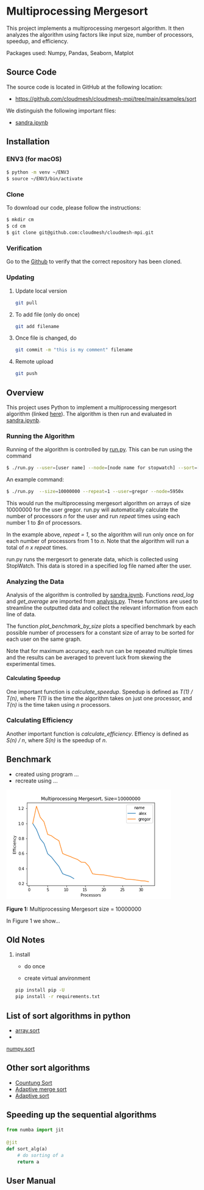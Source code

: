 # Multiprocessing Mergesort

This project implements a multiprocessing mergesort algorithm. It then analyzes the algorithm using 
factors like input size, number of processors, speedup, and efficiency.

Packages used: Numpy, Pandas, Seaborn, Matplot

## Source Code

The source code is located in GitHub at the following location:

* <https://github.com/cloudmesh/cloudmesh-mpi/tree/main/examples/sort>

We distinguish the following important files:

* [sandra.ipynb](https://github.com/cloudmesh/cloudmesh-mpi/blob/main/examples/sort/sandra.ipynb)
  

## Installation

### ENV3 (for macOS)
```bash
$ python -m venv ~/ENV3
$ source ~/ENV3/bin/activate
```

### Clone

To download our code, please follow the instructions:

```bash
$ mkdir cm
$ cd cm
$ git clone git@github.com:cloudmesh/cloudmesh-mpi.git
```

### Verification

Go to the [Github](https://github.com/cloudmesh/cloudmesh-mpi) to verify that the correct repository has been cloned. 

### Updating

1. Update local version

   ```bash
   git pull
   ```

2. To add file (only do once)

   ```bash
   git add filename
   ```

3. Once file is changed, do

   ```bash
   git commit -m "this is my comment" filename
   ```

4. Remote upload

   ```bash
   git push
   ```



## Overview

This project uses Python to implement a multiprocessing mergesort algorithm (linked [here](https://github.com/cloudmesh/cloudmesh-mpi/blob/main/examples/sort/multiprocessing_mergesort.py)). The algorithm is then run and evaluated in [sandra.ipynb](https://github.com/cloudmesh/cloudmesh-mpi/blob/main/examples/sort/sandra.ipynb). 

### Running the Algorithm

Running of the algorithm is controlled by [run.py](https://github.com/cloudmesh/cloudmesh-mpi/blob/main/examples/sort/run.py). This can be run using the command
```bash
$ ./run.py --user=[user name] --node=[node name for stopwatch] --sort=[sort algorithm]
```

An example command:
```bash
$ ./run.py  --size=10000000 --repeat=1 --user=gregor --node=5950x
```

This would run the multiprocessing mergesort algorithm on arrays of size 10000000 for the user gregor. run.py will automatically calculate the number of processors _n_ for the user and run _repeat_ times using each number 1 to _$n_ of processors. 

In the example above, _repeat = 1_, so the algorithm will run only once on for each number of processors from 1 to _n_. Note that the algorithm will run a total of _n x repeat_ times. 

run.py runs the mergesort to generate data, which is collected using StopWatch. This data is stored in a specified log file named after the user. 

### Analyzing the Data

Analysis of the algorithm is controlled by [sandra.ipynb](https://github.com/cloudmesh/cloudmesh-mpi/blob/main/examples/sort/sandra.ipynb). Functions _read_log_ and _get_average_ are imported from [analysis.py](https://github.com/cloudmesh/cloudmesh-mpi/blob/main/examples/sort/analysis.py). These functions are used to streamline the outputted data and collect the relevant information from each line of data. 

The function _plot_benchmark_by_size_ plots a specified benchmark by each possible number of processers for a constant size of array to be sorted for each user on the same graph. 

Note that for maximum accuracy, each run can be repeated multiple times and the results can be averaged to prevent luck from skewing the experimental times. 

#### Calculating Speedup

One important function is _calculate_speedup_. Speedup is defined as _T(1) / T(n)_, where _T(1)_ is the time the algorithm takes on just one processor, and _T(n)_ is the time taken using _n_ processors. 

### Calculating Efficiency

Another important function is _calculate_efficiency_. Effiency is defined as _S(n) / n_, where _S(n)_ is the speedup of _n_. 

## Benchmark

- created using program ...
- recreate using ...

![multiprocessing mergesort size = 10000000](images/by-size-10000000-multiprocessing_mergesort-alex-gregor.png)

**Figure 1:** Multiprocessing Mergesort size = 10000000

In Figure 1 we show...


## Old Notes



1. install

    - do once

    - create virtual anvironment

   ```bash
   pip install pip -U
   pip install -r requirements.txt
   ```


## List of sort algorithms in python

* [array.sort](https://docs.python.org/3/howto/sorting.html)
*

[numpy.sort](https://numpy.org/doc/stable/reference/generated/numpy.sort.html)

## Other sort algorithms

* [Countung Sort](https://en.wikipedia.org/wiki/Counting_sort)
* [Adaptive merge sort](https://www.tutorialspoint.com/adaptive-merging-and-sorting-in-data-structure)
* [Adaptive sort](https://en.wikipedia.org/wiki/Adaptive_sort)

## Speeding up the sequential algorithms

```python
from numba import jit

@jit
def sort_alg(a)
	# do sorting of a
	return a
```

## User Manual